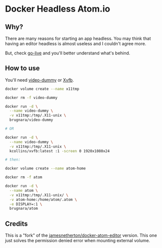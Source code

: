 Docker Headless Atom.io
==================

## Why?

There are many reasons for starting an app headless. You may think that
having an editor headless is almost useless and I couldn't agree more.

But, check [go-live](https://github.com/brugnara/go-live) and you'll better
understand what's behind.

## How to use

You'll need [video-dummy](https://github.com/brugnara/video-dummy) or
[Xvfb](https://github.com/kcollins/xvfb).

```bash
docker volume create --name x11tmp

docker rm -f video-dummy

docker run -d \
  --name video-dummy \
  -v x11tmp:/tmp/.X11-unix \
  brugnara/video-dummy

# OR

docker run -d \
  --name video-dummy \
  -v x11tmp:/tmp/.X11-unix \
  kcollins/xvfb:latest :1 -screen 0 1920x1080x24

# then:

docker volume create --name atom-home

docker rm -f atom

docker run -d \
  --name atom \
  -v x11tmp:/tmp/.X11-unix/ \
  -v atom-home:/home/atom/.atom \
  -e DISPLAY=:1 \
  brugnara/atom
```

## Credits

This is a "fork" of the [jamesnetherton/docker-atom-editor](https://github.com/jamesnetherton/docker-atom-editor) version. This one just solves the permission denied error when mounting external volume.
